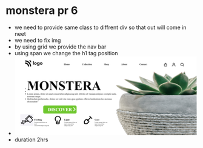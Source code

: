 # monstera pr 6
- we need to provide same class to diffrent div so that out will come in neet
- we need to fix img 
- by using grid we provide the nav bar
- using span we change the h1 tag position
- ![yash](ss.png)
- duration 2hrs 